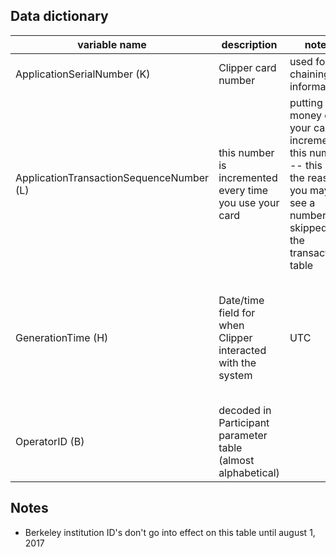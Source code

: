 
## Data dictionary

| variable name                            | description                                                  | note1                                                                                                                          | note2                                                   | note3                                                              | 
|------------------------------------------|--------------------------------------------------------------|--------------------------------------------------------------------------------------------------------------------------------|---------------------------------------------------------|--------------------------------------------------------------------| 
| ApplicationSerialNumber (K)              | Clipper card number                                          | used for chaining information                                                                                                  |                                                         |                                                                    | 
| ApplicationTransactionSequenceNumber (L) | this number is incremented every time you use your card      | putting money on your card increments this number -- this is the reason you may see a number skipped in the transactions table | 1 is initialization                                     |                                                                    | 
| GenerationTime (H)                       | Date/time field for when Clipper interacted with the system  | UTC                                                                                                                            | subtract 8 hours (or 7 in the summer) to get local time | subtract 11 hours (or 10 in the summer) to get the date of service | 
| OperatorID (B)                           | decoded in Participant parameter table (almost alphabetical) |                                                                                                                                |                                                         |                                                                    | 

## Notes

* Berkeley institution ID's don't go into effect on this table until august 1, 2017
